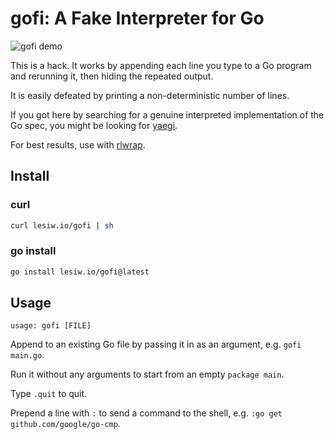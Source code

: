 # gofi: A Fake Interpreter for Go

![gofi demo](/../images/demo.gif)

This is a hack. It works by appending each line you type to a Go program and
rerunning it, then hiding the repeated output.

It is easily defeated by printing a non-deterministic number of lines.

If you got here by searching for a genuine interpreted implementation of the Go
spec, you might be looking for [yaegi][yaegi].

For best results, use with [rlwrap][rlwrap].

## Install

### curl

```sh
curl lesiw.io/gofi | sh
```

### go install

```sh
go install lesiw.io/gofi@latest
```


## Usage

```text
usage: gofi [FILE]
```

Append to an existing Go file by passing it in as an argument, e.g. `gofi
main.go`.

Run it without any arguments to start from an empty `package main`.

Type `.quit` to quit.

Prepend a line with `:` to send a command to the shell, e.g. `:go get
github.com/google/go-cmp`. 

[yaegi]: https://github.com/traefik/yaegi
[rlwrap]: https://github.com/hanslub42/rlwrap
